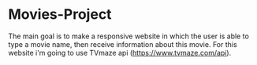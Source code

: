 # Movies-Project

The main goal is to make a responsive website in which the user is able to type a movie name, then receive information about this movie.
For this website i'm going to use TVmaze api (https://www.tvmaze.com/api).

